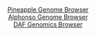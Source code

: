 <div id="Pineapple_Genome_Browser" align="center">
  <a href="https://igv.org/app/?sessionURL=blob:zZJRa9swFIX_i6BjA8eW5CaODWUkXtJ2bjvWNnWXUoxsy44WW3Ik2Uka8t.nlo29dNA8bAz0IF2udM85.nago1IxwUEAsI36NkLAAmoh1jekbip6RWqqQFCQSlELSFpQSXlGQbADBVGazK4vzM2F1o0KHIfpplcTXgpbuTapyZPgZK3sTNROKKqKpEISLaRyxpJ0wmFl11vTlDSNbWa7dt_JiSYOqZqF4Eo4DeVlsjbvJb9KSUm5qGlSt5VmLwISo8dozO2CfBzFN6Mso0pFdHuen4yi89GdO5nNTwfhfPblLJ4N4nc3rOREt5Ke3NJiJuUyPcJT7_S.uL1aRUsoVt1EFO3lkfvp3WTTMEnVCfLQ0PX6yPVMNIzndPM_uTaLHegc30Xn4ferxRjjKJ13qVrc49V0OpFj8arvIdhboBJZa0gA2UJ6AYKWCwdWHw96z1s0tCD0TTpSMBA8PFpAS5ItTfvDDuhtY3gBiq7aF3QsIGROJQh6PoQe8n3cP_aOoe.jvbUDraz.XrTT2bXvQTzCeJAUrNIG5jxRvFE24dzussIunw7MMjL4fIZlF2.P8Dj0Y14Xm3SpGxTl8Fs4_EOeFjDjX77QmH2Lqn9C3luE2Do9FLfbcnt5H9dEkM18Hd5dX.RtcTYNo6ft11fjeQbpsGgKIWuiTb.pmONP4joiGeHaFDqmWMoqprexSVGsQYCwa8AFmaiEIRHIMn0PLWihPvzwG1B3_7j_AQ--">Pineapple Genome Browser</a>
</div>
<div id="Alphonso_Genome_Browser" align="center">
  <a href="https://igv.org/app/?sessionURL=blob:zZRbb5swGIb_i6VWm0TAhiQEpGoi6SHpaW1amq1VhRwwxg3Y1DYhaZT_PrfatJtOai42TeLC_uTD.z1.xAYsiVRMcBAC10Y9GyFgAVWI9gZXdUkucUUUCHNcKmIBSXIiCU8JCDcgx0rjeHpudhZa1yp0HKbrToU5FbbybFzhF8Fxq.xUVM5IlCWeC4m1kMoZSrwUDqPLTkvmuK5tc7dn95wMa.zgsi4EV8KpCadJa85LfpUSSrioSFI1pWZvARKTx2TM7Bx_iWY3UZoSpc7IepIdRGeT6M47iu9P.qP7.Ot4Fvdn.zeMcqwbSQ723KFcNV7qXRXx05W8XS1WT1S9HEZu7KZ73uH.0apmkqgD5KOB5_fcfmDQMJ6R1f_UtfnYjp033XGfTIO8q0fF7fmee3x5PeToZDRti6fBe537EGwtUIq0MS6AtJB.iKDlwb5lqHReh2hgQfjKRwoGwodHC2iJ04VZ_rABel0bY4Aiz82bPBYQMiMShJ0AQh8Fgdvr.l0YBGhrbUAjy78H9zieBj50I9ftJzkrtdE5SxSvlY05t5dpbtOXHWmu7iKEp4vx6WLC6HWRy.jiGRq1JmP6B5YWMFe_PaBp9COJ_ol3Hwli6_musi1o9f1s7ufPOTsdBjRr8Xl1bJyjl8G37ruAXv9Au8HJhaywNutNxUx_.rbEkmGuTWHJFJuzkun1zHAULQiR6xltQSpKYTwEks4_QQtaqAc__9bT2z5ufwA-">Alphonso Genome Browser</a>
</div>


<div id="DAF_Genomics_Browser" align="center">
  <a href="https://igv.org/app/?sessionURL=blob:tZFra9swFIb_i6D95Psljg1huJdspcsKCZ6XlBJO7OPYrSx5kly3C_nvE17HYKOMQQeSOOJc3ld6DuQRhWw4IwnxLDe0XJcYRNZ8WEHbUfwELUqSVEAlGkRghQJZgSQ5kAqkgmz5UXfWSnUyse0SKnOPjLdNIS3pW9CZkveqRl1qeha08I0zGKRV8FYXK7CBdjVnkttQFCil6dgdsv12AH38zG3Hkbhte6qaUXWrTWhjpVWBdtuwEp_.YuQ_KOvVvEvzVTr2X.PzVTlLr6_Sz_5ltnk_Od9kNx_ybJKfrpo9A9ULnHW7E29eYtqFe19H.cBiHxcBhWm66_nixL84vXzqGoFy5kbu1I9CzwnI0SCUF73GQIpauIkbGJE3NbwgMF9CP5zofxC8IcntnUGUgOJBl98eiHruNCwi8Ws_cjMIFyUKkpix40RuHHthEAVOHLtH40B6Qd.Y5jxbxpHjpZ43sXbQav2qoeMXaqE_k2.F8rfJev8rKrVYa0Lzs3V58YXd04diOMvl5vzxZhndr18BZZBXH1Zx0YLSqR_XFyxAtV6LTP3i4h_vjt8B">DAF Genomics Browser</a>
</div>

